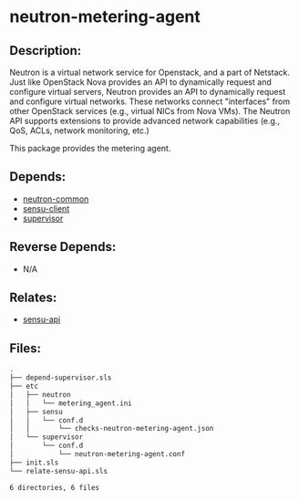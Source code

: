 # neutron-metering-agent

## Description:

Neutron is a virtual network service for Openstack, and a part of Netstack. Just like OpenStack Nova provides an API to dynamically request and configure virtual servers, Neutron provides an API to dynamically request and configure virtual networks. These networks connect "interfaces" from other OpenStack services (e.g., virtual NICs from Nova VMs). The Neutron API supports extensions to provide advanced network capabilities (e.g., QoS, ACLs, network monitoring, etc.)

This package provides the metering agent.

## Depends:

  -  [neutron-common](/salt/neutron-common)
  -  [sensu-client](/salt/sensu-client)
  -  [supervisor](/salt/supervisor)

## Reverse Depends:

  -  N/A

## Relates:

  -  [sensu-api](/salt/sensu-api)

## Files:

```bash
.
├── depend-supervisor.sls
├── etc
│   ├── neutron
│   │   └── metering_agent.ini
│   ├── sensu
│   │   └── conf.d
│   │       └── checks-neutron-metering-agent.json
│   └── supervisor
│       └── conf.d
│           └── neutron-metering-agent.conf
├── init.sls
└── relate-sensu-api.sls

6 directories, 6 files
```
